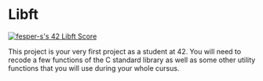 # Libft

[![fesper-s's 42 Libft Score](https://badge42.vercel.app/api/v2/cl34sd6w9001109mck13ypwlr/project/2579925)](https://github.com/JaeSeoKim/badge42)

This project is your very first project as a student at 42. You will need to recode a few functions of the C standard library as well as some other utility functions that you will use during your whole cursus.
